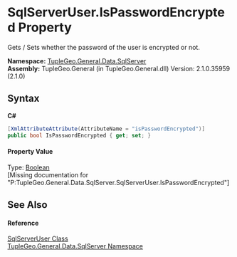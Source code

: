# SqlServerUser.IsPasswordEncrypted Property 
 

Gets / Sets whether the password of the user is encrypted or not.

**Namespace:**&nbsp;<a href="N_TupleGeo_General_Data_SqlServer">TupleGeo.General.Data.SqlServer</a><br />**Assembly:**&nbsp;TupleGeo.General (in TupleGeo.General.dll) Version: 2.1.0.35959 (2.1.0)

## Syntax

**C#**<br />
``` C#
[XmlAttributeAttribute(AttributeName = "isPasswordEncrypted")]
public bool IsPasswordEncrypted { get; set; }
```


#### Property Value
Type: <a href="http://msdn2.microsoft.com/en-us/library/a28wyd50" target="_blank">Boolean</a><br />\[Missing <value> documentation for "P:TupleGeo.General.Data.SqlServer.SqlServerUser.IsPasswordEncrypted"\]

## See Also


#### Reference
<a href="T_TupleGeo_General_Data_SqlServer_SqlServerUser">SqlServerUser Class</a><br /><a href="N_TupleGeo_General_Data_SqlServer">TupleGeo.General.Data.SqlServer Namespace</a><br />